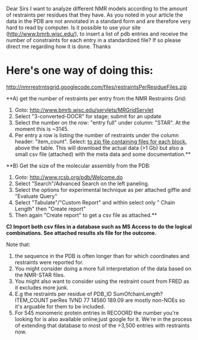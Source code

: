 Dear Sirs I want to analyze different NMR models according to the amount of restraints per residues that they have. As you noted in your article the data in the PDB are not annotated in a standard form and are therefore very hard to read by computer. Is it possible to use your site (http://www.bmrb.wisc.edu/), to insert a list of pdb entries and receive the number of constraints for each entry in a standardized file? If so please direct me regarding how it is done. Thanks

# Here's one way of doing this: #

http://nmrrestrntsgrid.googlecode.com/files/restraintsPerResidueFiles.zip

**A) get the number of restraints per entry from the NMR Restraints Grid:
  1. Goto: http://www.bmrb.wisc.edu/servlets/MRGridServlet
  1. Select "3-converted-DOCR" for stage; submit for an update
  1. Select the number on the row: "entry full" under column: "STAR". At the moment this is ~3145.
  1. Per entry a row is listing the number of restraints under the column header: "item\_count". Select: [to zip file containing files for each block.](Save.md) above the table. This will download the actual data (>1 Gb) but also a small csv file (attached) with the meta data and some documentation.**

**B) Get the size of the molecular assembly from the PDB:
  1. Goto: http://www.rcsb.org/pdb/Welcome.do
  1. Select "Search"/Advanced Search on the left paneling.
  1. Select the options for experimental technique as per attached giffie and "Evaluate Query"
  1. Select "Tabulate"/"Custom Report" and within select only " Chain Length" then "Create report"
  1. Then again "Create report" to get a csv file as attached.**

**C) Import both csv files in a database such as MS Access to do the logical combinations. See attached results xls file for the outcome.**

Note that:
  1. the sequence in the PDB is often longer than for which coordinates and restraints were reported for.
  1. You might consider doing a more full interpretation of the data based on the NMR-STAR files.
  1. You might also want to consider using the restraint count from FRED as it excludes more junk.
  1. E.g the restraints per residue of PDB\_ID SumOfchainLength? ITEM\_COUNT perRes 1VND 77 14560 189.09 are mostly non-NOEs so it's arguable for them to be included.
  1. For 545 monomeric protein entries in RECOORD the number you're looking for is also available online;just google for it. We're in the process of extending that database to most of the >3,500 entries with restraints now.